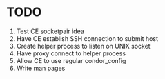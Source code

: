 TODO
====
1. Test CE socketpair idea
1. Have CE establish SSH connection to submit host
1. Create helper process to listen on UNIX socket
1. Have proxy connect to helper process
1. Allow CE to use regular condor_config
1. Write man pages
